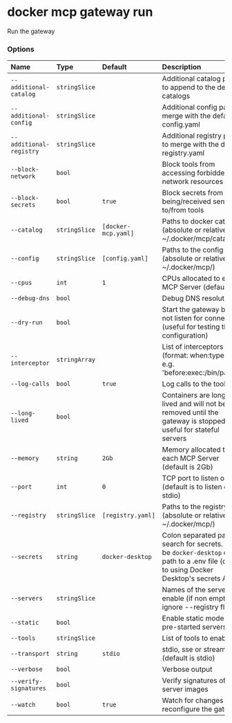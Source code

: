 # docker mcp gateway run

<!---MARKER_GEN_START-->
Run the gateway

### Options

| Name                    | Type          | Default             | Description                                                                                                                                   |
|:------------------------|:--------------|:--------------------|:----------------------------------------------------------------------------------------------------------------------------------------------|
| `--additional-catalog`  | `stringSlice` |                     | Additional catalog paths to append to the default catalogs                                                                                    |
| `--additional-config`   | `stringSlice` |                     | Additional config paths to merge with the default config.yaml                                                                                 |
| `--additional-registry` | `stringSlice` |                     | Additional registry paths to merge with the default registry.yaml                                                                             |
| `--block-network`       | `bool`        |                     | Block tools from accessing forbidden network resources                                                                                        |
| `--block-secrets`       | `bool`        | `true`              | Block secrets from being/received sent to/from tools                                                                                          |
| `--catalog`             | `stringSlice` | `[docker-mcp.yaml]` | Paths to docker catalogs (absolute or relative to ~/.docker/mcp/catalogs/)                                                                    |
| `--config`              | `stringSlice` | `[config.yaml]`     | Paths to the config files (absolute or relative to ~/.docker/mcp/)                                                                            |
| `--cpus`                | `int`         | `1`                 | CPUs allocated to each MCP Server (default is 1)                                                                                              |
| `--debug-dns`           | `bool`        |                     | Debug DNS resolution                                                                                                                          |
| `--dry-run`             | `bool`        |                     | Start the gateway but do not listen for connections (useful for testing the configuration)                                                    |
| `--interceptor`         | `stringArray` |                     | List of interceptors to use (format: when:type:path, e.g. 'before:exec:/bin/path')                                                            |
| `--log-calls`           | `bool`        | `true`              | Log calls to the tools                                                                                                                        |
| `--long-lived`          | `bool`        |                     | Containers are long-lived and will not be removed until the gateway is stopped, useful for stateful servers                                   |
| `--memory`              | `string`      | `2Gb`               | Memory allocated to each MCP Server (default is 2Gb)                                                                                          |
| `--port`                | `int`         | `0`                 | TCP port to listen on (default is to listen on stdio)                                                                                         |
| `--registry`            | `stringSlice` | `[registry.yaml]`   | Paths to the registry files (absolute or relative to ~/.docker/mcp/)                                                                          |
| `--secrets`             | `string`      | `docker-desktop`    | Colon separated paths to search for secrets. Can be `docker-desktop` or a path to a .env file (default to using Docker Desktop's secrets API) |
| `--servers`             | `stringSlice` |                     | Names of the servers to enable (if non empty, ignore --registry flag)                                                                         |
| `--static`              | `bool`        |                     | Enable static mode (aka pre-started servers)                                                                                                  |
| `--tools`               | `stringSlice` |                     | List of tools to enable                                                                                                                       |
| `--transport`           | `string`      | `stdio`             | stdio, sse or streaming (default is stdio)                                                                                                    |
| `--verbose`             | `bool`        |                     | Verbose output                                                                                                                                |
| `--verify-signatures`   | `bool`        |                     | Verify signatures of the server images                                                                                                        |
| `--watch`               | `bool`        | `true`              | Watch for changes and reconfigure the gateway                                                                                                 |


<!---MARKER_GEN_END-->

